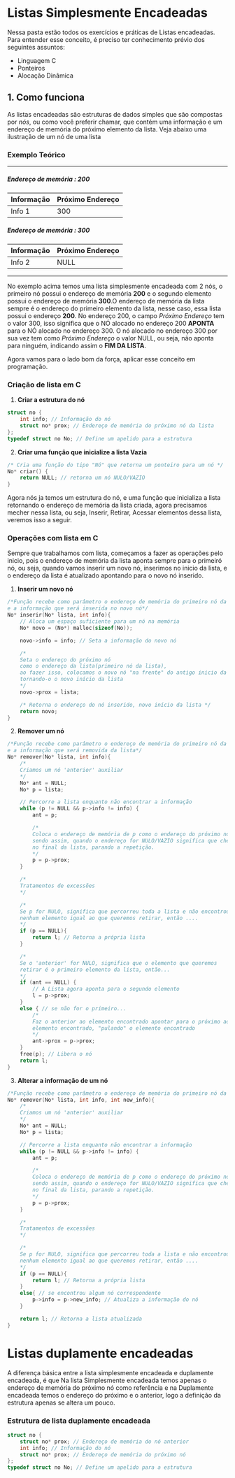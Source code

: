 # Listas Simplesmente Encadeadas
Nessa pasta estão todos os exercícios e práticas de Listas encadeadas. 
Para entender esse conceito, é preciso ter conhecimento prévio dos seguintes assuntos:

- Linguagem C
- Ponteiros
- Alocação Dinâmica

## 1. Como funciona
As listas encadeadas são estruturas de dados simples que são compostas por _nós_, ou como você preferir chamar, que contém uma informação e um endereço de memória do próximo elemento da lista. Veja abaixo uma ilustração de um nó de uma lista

### **Exemplo Teórico**
	
---------------------------

##### Endereço de memória : 200
Informação | Próximo Endereço
------------ | -------------	
Info 1| 300

##### Endereço de memória : 300
Informação | Próximo Endereço
------------ | -------------	
Info 2| NULL

---------------------------

No exemplo acima temos uma lista simplesmente encadeada com 2 nós, o primeiro nó possui o endereço de memória **200** e o segundo elemento possui o endereço de memória **300**.O endereço de memória da lista sempre é o endereço do primeiro elemento da lista, nesse caso, essa lista possui o endereço **200**. No endereço 200, o campo *Próximo Endereço* tem o valor 300, isso significa que o NÓ alocado no endereço 200 **APONTA** para o NÓ alocado no endereço 300. O nó alocado no endereço 300 por sua vez tem como *Próximo Endereço* o valor NULL, ou seja, não aponta para ninguém, indicando assim o **FIM DA LISTA**.

Agora vamos para o lado bom da força, aplicar esse conceito em programação.

### **Criação de lista em C**

1. **Criar a estrutura do nó**

```c
struct no {
    int info; // Informação do nó
    struct no* prox; // Endereço de memória do próximo nó da lista
};
typedef struct no No; // Define um apelido para a estrutura
```

2. **Criar uma função que inicialize a lista Vazia**

```c
/* Cria uma função do tipo "Nó" que retorna um ponteiro para um nó */ 
No* criar() {    
	return NULL; // retorna um nó NULO/VAZIO
}
```
Agora nós ja temos um estrutura do nó, e uma função que inicializa a lista retornando o endereço de memória da lista criada, agora precisamos mecher nessa lista, ou seja, Inserir, Retirar, Acessar elementos dessa lista, veremos isso a seguir.

### **Operações com lista em C**
Sempre que trabalhamos com lista, começamos a fazer as operações pelo inicio, pois o endereço de memória da lista aponta sempre para o primeiró nó, ou seja, quando vamos inserir um novo nó, inserimos no inicio da lista, e o endereço da lista é atualizado apontando para o novo nó inserido.

1. **Inserir um novo nó**

```c
/*Função recebe como parâmetro o endereço de memória do primeiro nó da lista
e a informação que será inserida no novo nó*/
No* inserir(No* lista, int info){
	// Aloca um espaço suficiente para um nó na memória
	No* novo = (No*) malloc(sizeof(No)); 

	novo->info = info; // Seta a informação do novo nó

	/* 
	Seta o endereço do próximo nó 
	como o endereço da lista(primeiro nó da lista),
	ao fazer isso, colocamos o novo nó "na frente" do antigo inicio da lista,
	tornando-o o novo início da lista 
	*/
	novo->prox = lista; 

	/* Retorna o endereço do nó inserido, novo início da lista */
	return novo; 
}
```

2. **Remover um nó**

```c
/*Função recebe como parâmetro o endereço de memória do primeiro nó da lista
e a informação que será removida da lista*/
No* remover(No* lista, int info){
	/*
	Criamos um nó 'anterior' auxiliar
	*/
	No* ant = NULL;
    No* p = lista;

    // Percorre a lista enquanto não encontrar a informação
    while (p != NULL && p->info != info) {
        ant = p;

        /*
        Coloca o endereço de memória de p como o endereço do próximo nó,
        sendo assim, quando o endereço for NULO/VAZIO significa que chegou
        no final da lista, parando a repetição.
        */
        p = p->prox; 
    }

    /*
    Tratamentos de excessões
    */

    /*
    Se p for NULO, significa que percorreu toda a lista e não encontrou
    nenhum elemento igual ao que queremos retirar, então ....
    */
    if (p == NULL){
        return l; // Retorna a própria lista
    }

    /* 
    Se o 'anterior' for NULO, significa que o elemento que queremos
    retirar é o primeiro elemento da lista, então...
    */
    if (ant == NULL) {
        // A Lista agora aponta para o segundo elemento
        l = p->prox; 
    }
    else { // se não for o primeiro...
    	/*
    	Faz o anterior ao elemento encontrado apontar para o próximo ao
    	elemento encontrado, "pulando" o elemento encontrado
    	*/
        ant->prox = p->prox;
    }
    free(p); // Libera o nó
    return l;
}
```

3. **Alterar a informação de um nó**

```c
/*Função recebe como parâmetro o endereço de memória do primeiro nó da lista, a informação do nó que queremos alterar e a nova informação*/
No* remover(No* lista, int info, int new_info){
	/*
	Criamos um nó 'anterior' auxiliar
	*/
	No* ant = NULL;
    No* p = lista;

    // Percorre a lista enquanto não encontrar a informação
    while (p != NULL && p->info != info) {
        ant = p;

        /*
        Coloca o endereço de memória de p como o endereço do próximo nó,
        sendo assim, quando o endereço for NULO/VAZIO significa que chegou
        no final da lista, parando a repetição.
        */
        p = p->prox; 
    }

    /*
    Tratamentos de excessões
    */

    /*
    Se p for NULO, significa que percorreu toda a lista e não encontrou
    nenhum elemento igual ao que queremos retirar, então ....
    */
    if (p == NULL){
        return l; // Retorna a própria lista
    }
    else{ // se encontrou algum nó correspondente
    	p->info = p->new_info; // Atualiza a informação do nó
    }

    return l; // Retorna a lista atualizada
}
```

# Listas duplamente encadeadas

A diferença básica entre a lista simplesmente encadeada e duplamente encadeada, é que Na lista Simplesmente encadeada temos apenas o endereço de memória do próximo nó como referência e na Duplamente encadeada temos o endereço do próximo e o anterior, logo a definição da estrutura apenas se altera um pouco.

### Estrutura de lista duplamente encadeada

```c
struct no {
	struct no* prox; // Endereço de memória do nó anterior
    int info; // Informação do nó
    struct no* prox; // Endereço de memória do próximo nó
};
typedef struct no No; // Define um apelido para a estrutura
```